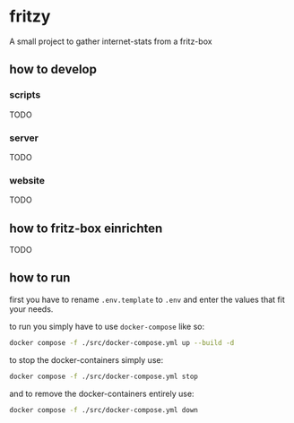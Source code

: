 # fritzy

A small project to gather internet-stats from a fritz-box

## how to develop

### scripts

TODO

### server

TODO

### website

TODO

## how to fritz-box einrichten

TODO

## how to run

first you have to rename `.env.template` to `.env` and enter the values that fit your needs.  
  
to run you simply have to use `docker-compose` like so:  

```bash
docker compose -f ./src/docker-compose.yml up --build -d
```

to stop the docker-containers simply use:

```bash
docker compose -f ./src/docker-compose.yml stop
```

and to remove the docker-containers entirely use:

```bash
docker compose -f ./src/docker-compose.yml down
```
